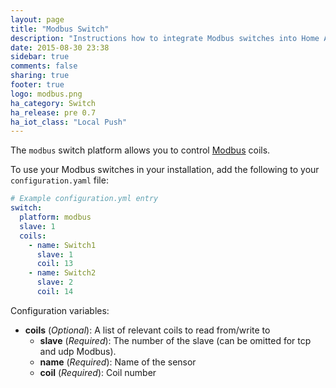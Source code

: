 ```yaml
---
layout: page
title: "Modbus Switch"
description: "Instructions how to integrate Modbus switches into Home Assistant."
date: 2015-08-30 23:38
sidebar: true
comments: false
sharing: true
footer: true
logo: modbus.png
ha_category: Switch
ha_release: pre 0.7
ha_iot_class: "Local Push"
---
```



The `modbus` switch platform allows you to control [Modbus](http://www.modbus.org/) coils.

To use your Modbus switches in your installation, add the following to your `configuration.yaml` file:

```yaml
# Example configuration.yml entry
switch:
  platform: modbus
  slave: 1
  coils:
    - name: Switch1
      slave: 1
      coil: 13
    - name: Switch2
      slave: 2
      coil: 14
```

Configuration variables:

- **coils** (*Optional*): A list of relevant coils to read from/write to
  - **slave** (*Required*): The number of the slave (can be omitted for tcp and udp Modbus).
  - **name** (*Required*): Name of the sensor
  - **coil** (*Required*): Coil number
